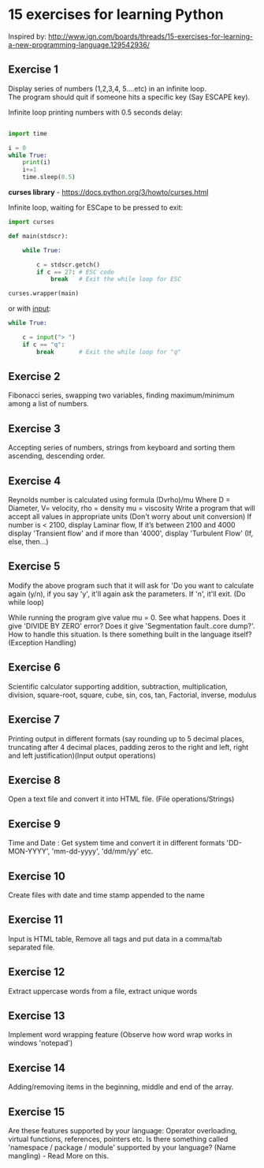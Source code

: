 
# 15 exercises for learning Python
Inspired by: http://www.ign.com/boards/threads/15-exercises-for-learning-a-new-programming-language.129542936/


## Exercise 1
Display series of numbers (1,2,3,4, 5....etc) in an infinite loop.  
The program should quit if someone hits a specific key (Say ESCAPE key).

Infinite loop printing numbers with 0.5 seconds delay:
```python

import time

i = 0
while True:
    print(i)
    i+=1
    time.sleep(0.5)
```

**curses library** - https://docs.python.org/3/howto/curses.html  

Infinite loop, waiting for ESCape to be pressed to exit:
```python
import curses

def main(stdscr):

    while True:

        c = stdscr.getch()
        if c == 27: # ESC code
            break   # Exit the while loop for ESC

curses.wrapper(main)
```

or with [input](https://docs.python.org/2/library/functions.html#input):
```python
while True:

    c = input("> ")
    if c == "q":    
        break       # Exit the while loop for "q"
```

## Exercise 2
Fibonacci series, swapping two variables, finding maximum/minimum among a list of numbers.

## Exercise 3
Accepting series of numbers, strings from keyboard and sorting them ascending, descending order.

## Exercise 4
Reynolds number is calculated using formula (D*v*rho)/mu Where D = Diameter, V= velocity, rho = density mu = viscosity
Write a program that will accept all values in appropriate units (Don't worry about unit conversion)
If number is < 2100, display Laminar flow,
If it’s between 2100 and 4000 display 'Transient flow' and
if more than '4000', display 'Turbulent Flow' (If, else, then...)

## Exercise 5
Modify the above program such that it will ask for 'Do you want to calculate again (y/n),
if you say 'y', it'll again ask the parameters. If 'n', it'll exit. (Do while loop)

While running the program give value mu = 0. See what happens. Does it give 'DIVIDE BY ZERO' error?
Does it give 'Segmentation fault..core dump?'. How to handle this situation. Is there something built
in the language itself? (Exception Handling)

## Exercise 6
Scientific calculator supporting addition, subtraction, multiplication, division, square-root, square, cube,
sin, cos, tan, Factorial, inverse, modulus

## Exercise 7
Printing output in different formats (say rounding up to 5 decimal places, truncating after 4 decimal places,
padding zeros to the right and left, right and left justification)(Input output operations)

## Exercise 8
Open a text file and convert it into HTML file. (File operations/Strings)

## Exercise 9
Time and Date : Get system time and convert it in different formats 'DD-MON-YYYY', 'mm-dd-yyyy', 'dd/mm/yy' etc.

## Exercise 10
Create files with date and time stamp appended to the name

## Exercise 11
Input is HTML table, Remove all tags and put data in a comma/tab separated file.

## Exercise 12
Extract uppercase words from a file, extract unique words

## Exercise 13
Implement word wrapping feature (Observe how word wrap works in windows 'notepad')

## Exercise 14
Adding/removing items in the beginning, middle and end of the array.

## Exercise 15
Are these features supported by your language: Operator overloading, virtual functions, references, pointers etc.
Is there something called 'namespace / package / module' supported by your language? (Name mangling) - Read More on this.
